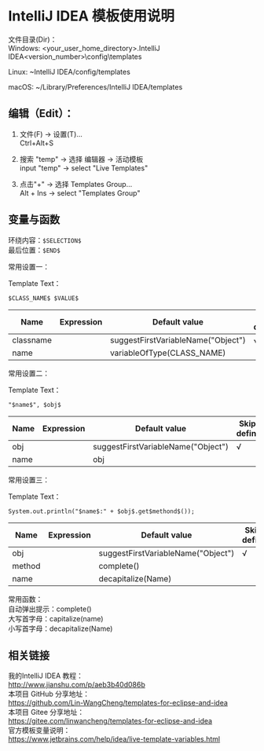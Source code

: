 # IntelliJ IDEA 模板使用说明
文件目录(Dir)：  
Windows: <your_user_home_directory>\.IntelliJ IDEA<version_number>\config\templates 

Linux: ~IntelliJ IDEA<version>/config/templates  

macOS: ~/Library/Preferences/IntelliJ IDEA<version>/templates  



## 编辑（Edit）：
1. 文件(F) -> 设置(T)...  
   Ctrl+Alt+S  

2. 搜索 "temp" -> 选择 编辑器 -> 活动模板  
   input "temp" -> select "Live Templates"

3. 点击"+" -> 选择 Templates Group...  
   Alt + Ins -> select "Templates Group"




## 变量与函数

环绕内容：`$SELECTION$`  
最后位置：`$END$` 



常用设置一：  

Template Text：  

```
$CLASS_NAME$ $VALUE$
```
| Name      | Expression | Default value                      | Skip if defined |
| --------- | ---------- | ---------------------------------- | --------------- |
| classname |            | suggestFirstVariableName("Object") | √               |
| name      |            | variableOfType(CLASS_NAME)         |                 |



常用设置二：  

Template Text：  

```
"$name$", $obj$
```
| Name | Expression | Default value                      | Skip if defined |
| ---- | ---------- | ---------------------------------- | --------------- |
| obj  |            | suggestFirstVariableName("Object") | √               |
| name |            | obj                                |                 |



常用设置三：  

Template Text：  
```
System.out.println("$name$:" + $obj$.get$methond$());
```
| Name   | Expression | Default value                      | Skip if defined |
| ------ | ---------- | ---------------------------------- | --------------- |
| obj    |            | suggestFirstVariableName("Object") | √               |
| method |            | complete()                         |                 |
| name   |            | decapitalize(Name)                 |                 |



常用函数：  
自动弹出提示：complete()  
大写首字母：capitalize(name)  
小写首字母：decapitalize(Name)  



## 相关链接
我的IntelliJ IDEA 教程：  
http://www.jianshu.com/p/aeb3b40d086b  
本项目 GitHub 分享地址：  
https://github.com/Lin-WangCheng/templates-for-eclipse-and-idea  
本项目 Gitee 分享地址：  
https://gitee.com/linwancheng/templates-for-eclipse-and-idea  
官方模板变量说明：  
https://www.jetbrains.com/help/idea/live-template-variables.html  